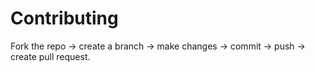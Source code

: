 # Contributing

Fork the repo → create a branch → make changes → commit → push → create pull request.

